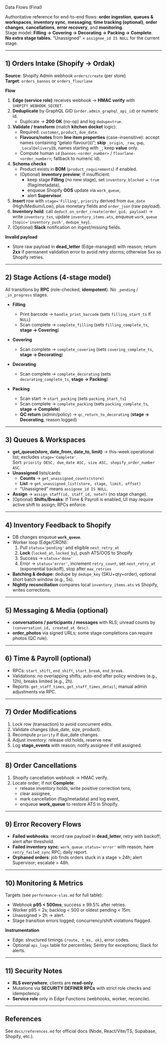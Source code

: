 Data Flows (Final)

Authoritative reference for end-to-end flows: **order ingestion**, **queues & workspaces**, **inventory sync**, **messaging**, **time tracking (optional)**, **order changes**, **cancellations**, **error recovery**, and **monitoring**.  
Stage model: **Filling → Covering → Decorating → Packing → Complete**.  
**No extra stage tables.** “Unassigned” = `assignee_id IS NULL` for the current stage.

---

## 1) Orders Intake (Shopify → Ordak)

**Source**: Shopify Admin webhook `orders/create` (per store)  
**Target**: `orders_bannos` or `orders_flourlane`

**Flow**
1. **Edge (service role)** receives webhook → **HMAC verify** with `SHOPIFY_WEBHOOK_SECRET`.
2. **Deduplicate** by GraphQL GID (`order.admin_graphql_api_id`) or numeric id.  
   - Duplicate → **200 OK** (no-op) and log `dedupe=true`.
3. **Validate / transform** (match **kitchen docket** logic):
   - Required: `customer`, `product`, `due_date`.
   - **Flavours/notes** from **line item properties** (case-insensitive): accept names containing “gelato flavour(s)”; **skip** `_origin`, `_raw`, `gwp`, `_LocalDeliveryID`, names starting with `_`; keep **value** only.
   - Compute human `id` (`bannos-<order_number>` / `flourlane-<order_number>`; fallback to numeric id).
4. **Schema checks**
   - Product exists in **BOM** (`product_requirements`) if enabled.
   - (Optional) **inventory preview**; if insufficient:
     - keep stage **Filling** (no new stage), set `inventory_blocked = true` (flag/metadata),
     - enqueue Shopify **OOS** update via `work_queue`,
     - alert **Supervisor**.
5. **Insert** row with `stage='Filling'`, `priority` derived from `due_date` (High/Medium/Low), plus monetary fields and `order_json` (raw payload).
6. **Inventory hold**: call `deduct_on_order_create(order_gid, payload)` → write `inventory_txn`, update `inventory_items.ats`, enqueue `work_queue` (`topic='inventory_push'`, `dedupe_key`).
7. (Optional) **Slack** notification on ingest/missing fields.

**Invalid payload**
- Store raw payload in **dead_letter** (Edge-managed) with reason; return **2xx** if permanent validation error to avoid retry storms; otherwise 5xx so Shopify retries.

---

## 2) Stage Actions (4-stage model)

All transitions by **RPC** (role-checked, **idempotent**). No `_pending` / `_in_progress` stages.

- **Filling**  
  - Print barcode → `handle_print_barcode` (sets `filling_start_ts` if `NULL`)  
  - Scan complete → `complete_filling` (sets `filling_complete_ts`, **stage → Covering**)

- **Covering**  
  - Scan complete → `complete_covering` (sets `covering_complete_ts`, **stage → Decorating**)

- **Decorating**  
  - Scan complete → `complete_decorating` (sets `decorating_complete_ts`, **stage → Packing**)

- **Packing**  
  - Scan start → `start_packing` (sets `packing_start_ts`)  
  - Scan complete → `complete_packing` (sets `packing_complete_ts`, **stage → Complete**)  
  - **QC return** (admin/policy) → `qc_return_to_decorating` (**stage → Decorating**, reason logged)

---

## 3) Queues & Workspaces

- **get_queue(store, date_from, date_to, limit)** → this-week operational list; excludes `stage='Complete'`.  
  Sort: `priority DESC, due_date ASC, size ASC, shopify_order_number ASC`.
- **Unassigned** lists/cards:
  - **Counts** → `get_unassigned_counts(store)`  
  - **List** → `get_unassigned_list(store, stage, limit, offset)`  
  - “Unassigned” means `assignee_id IS NULL`.
- **Assign** → `assign_staff(id, staff_id, note?)` (no stage change).
- (Optional) **Shifts/Breaks**: if Time & Payroll is enabled, UI may require active shift to assign; RPCs enforce.

---

## 4) Inventory Feedback to Shopify

- DB changes enqueue **`work_queue`**.  
- Worker loop (Edge/CRON):
  1) Pull `status='pending'` and eligible `next_retry_at`
  2) **Lock** (`locked_at`, `locked_by`), push ATS/OOS to Shopify
  3) Success → `status='done'`
  4) Error → `status='error'`, increment `retry_count`, set `next_retry_at` (exponential backoff), stop after `max_retries`
- **Batching & dedupe**: dedupe by `dedupe_key` (SKU+qty+order), optional short batch window (e.g., 5s).
- **Nightly reconciliation** compares local `inventory_items.ats` vs Shopify, writes corrections.

---

## 5) Messaging & Media (optional)

- **conversations / participants / messages** with RLS; unread counts by `(conversation_id, created_at desc)`.  
- **order_photos** via signed URLs; some stage completions can require photos (QC rule).

---

## 6) Time & Payroll (optional)

- RPCs: `start_shift`, `end_shift`, `start_break`, `end_break`.  
- Validations: no overlapping shifts; auto-end after policy windows (e.g., 12h), breaks limited (e.g., 2h).  
- Reports: `get_staff_times`, `get_staff_times_detail`; manual admin adjustments via RPC.

---

## 7) Order Modifications

1. Lock row (transaction) to avoid concurrent edits.  
2. Validate changes (due_date, size, product).  
3. Recompute `priority` if due_date changes.  
4. Adjust inventory: release old holds, reserve new.  
5. Log **stage_events** with reason; notify assignee if still assigned.

---

## 8) Order Cancellations

1. Shopify cancellation webhook → HMAC verify.  
2. Locate order; if not **Complete**:
   - release inventory holds, write positive correction txns,
   - clear assignee,
   - mark cancellation (flag/metadata) and log event,
   - enqueue **work_queue** to restore ATS in Shopify.

---

## 9) Error Recovery Flows

- **Failed webhooks**: record raw payload in **dead_letter**, retry with backoff; alert after threshold.  
- **Failed inventory sync**: `work_queue.status='error'` with reason; have `retry_failed_sync` RPC; daily report.  
- **Orphaned orders**: job finds orders stuck in a stage > 24h; alert Supervisor; escalate > 48h.

---

## 10) Monitoring & Metrics

Targets (see `performance-slas.md` for full table):
- Webhook **p95 < 500ms**; success ≥ 99.5% after retries.  
- Worker p95 < 2s; backlog < 500 or oldest pending < 15m.  
- Unassigned > 2h → alert.  
- Stage transition errors logged; concurrency/shift violations flagged.

**Instrumentation**
- Edge: structured timings `{route, t_ms, ok}`, error codes.  
- Optional `api_logs` table for percentiles; Sentry for exceptions; Slack for alerts.

---

## 11) Security Notes

- **RLS everywhere**; clients are **read-only**.  
- Mutations via **SECURITY DEFINER RPCs** with strict role checks and idempotency.  
- **Service role** only in Edge Functions (webhooks, worker, reconcile).

---

## References
See `docs/references.md` for official docs (Node, React/Vite/TS, Supabase, Shopify, etc.).
